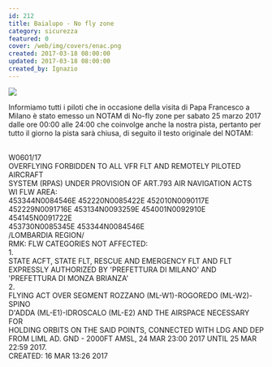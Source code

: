 ```yaml
---
id: 212
title: Baialupo - No fly zone
category: sicurezza
featured: 0
cover: /web/img/covers/enac.png
created: 2017-03-18 08:00:00
updated: 2017-03-18 08:00:00
created_by: Ignazio
---
```


<img class="float-start mr-3 max-w-[250px]" src="/web/img/stories/2017-03-27-notam-papa.png"/>

Informiamo tutti i piloti che in occasione della visita di Papa Francesco a Milano è stato emesso un NOTAM di No-fly zone per sabato 25 marzo 2017 dalle ore 00:00 alle 24:00 che coinvolge anche la nostra pista, pertanto per tutto il giorno la pista sarà chiusa, di seguito il testo originale del NOTAM:<br/>
<br/>

<div class="grid grid-cols-1 gap-y-1">
    <div class="font-semibold text-orange-500">W0601/17</div>
    <div>OVERFLYING FORBIDDEN TO ALL VFR FLT AND REMOTELY PILOTED AIRCRAFT</div>
    <div>SYSTEM (RPAS) UNDER PROVISION OF ART.793 AIR NAVIGATION ACTS</div>
    <div>WI FLW AREA:</div>
    <div>453344N0084546E 452220N0085422E 452010N0090117E</div>
    <div>452229N0091716E 453134N0093259E 454001N0092910E 454145N0091722E</div>
    <div>453730N0085345E 453344N0084546E</div>
    <div>/LOMBARDIA REGION/</div>
    <div>RMK: FLW CATEGORIES NOT AFFECTED:</div>
    <div class="grid grid-cols-[auto,1fr]">
        <div class="mr-4">1. </div>
        <div>STATE ACFT, STATE FLT, RESCUE AND EMERGENCY FLT AND FLT<br>
             EXPRESSLY AUTHORIZED BY 'PREFETTURA DI MILANO' AND 'PREFETTURA DI MONZA BRIANZA'
        </div>
    </div>
    <div class="grid grid-cols-[auto,1fr]">
        <div class="mr-4">2. </div>
        <div>FLYING ACT OVER SEGMENT ROZZANO (ML-W1)-ROGOREDO (ML-W2)-SPINO<br>
             D'ADDA (ML-E1)-IDROSCALO (ML-E2) AND THE AIRSPACE NECESSARY FOR<br>
             HOLDING ORBITS ON THE SAID POINTS, CONNECTED WITH LDG AND DEP<br>
             FROM LIML AD. GND - 2000FT AMSL, 24 MAR 23:00 2017 UNTIL 25 MAR 22:59 2017.<br>
             CREATED: 16 MAR 13:26 2017
        </div>
    </div>
</div>

